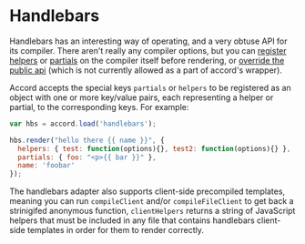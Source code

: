 # Handlebars
Handlebars has an interesting way of operating, and a very obtuse API for its compiler. There aren't really any compiler options, but you can [register helpers](https://github.com/wycats/handlebars.js/#block-helpers) or [partials](https://github.com/wycats/handlebars.js/#partials) on the compiler itself before rendering, or [override the public api](https://github.com/wycats/handlebars.js/blob/7f6ef1dd38794f12aee33c76c04f604a7651810b/lib/handlebars/compiler/javascript-compiler.js#L10) (which is not currently allowed as a part of accord's wrapper).

Accord accepts the special keys `partials` or `helpers` to be registered as an object with one or more key/value pairs, each representing a helper or partial, to the corresponding keys. For example:

```js
var hbs = accord.load('handlebars');

hbs.render("hello there {{ name }}", {
  helpers: { test: function(options){}, test2: function(options){} },
  partials: { foo: "<p>{{ bar }}" },
  name: 'foobar'
});
```

The handlebars adapter also supports client-side precompiled templates, meaning you can run `compileClient` and/or `compileFileClient` to get back a strinigifed anonymous function, `clientHelpers` returns a string of JavaScript helpers that must be included in any file that contains handlebars client-side templates in order for them to render correctly.
